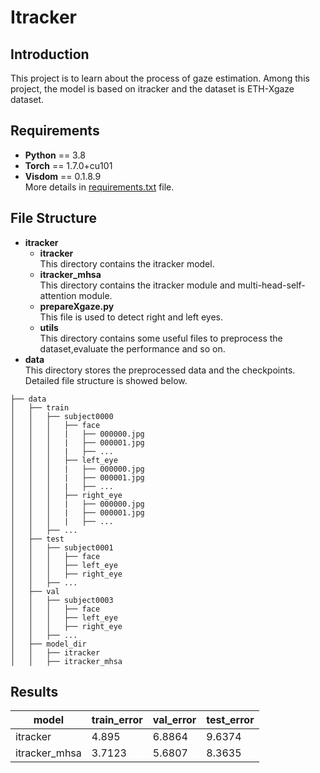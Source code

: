 # Itracker
## Introduction
This project is to learn about the process of gaze estimation. Among this project, the model is based on itracker and the dataset is ETH-Xgaze dataset.
## Requirements
* **Python** == 3.8
* **Torch** == 1.7.0+cu101
* **Visdom** == 0.1.8.9   
More details in [requirements.txt](itracker/requirements.txt) file.
## File Structure
* **itracker** 
    * **itracker**   
    This directory contains the itracker model.
    * **itracker_mhsa**  
    This directory contains the itracker module and multi-head-self-attention module.
    * **prepareXgaze.py**   
    This file is used to detect right and left eyes.
    * **utils**  
    This directory contains some useful files to preprocess the dataset,evaluate the performance and so on.
* **data**  
This directory stores the preprocessed data and the checkpoints. Detailed file structure is showed below.
```
├── data			
│   ├── train
│   │   ├── subject0000
│   │   │   ├── face
│   │   │   |   ├── 000000.jpg
│   │   │   |   ├── 000001.jpg
│   │   │   |   ├── ...  
│   │   │   ├── left_eye
│   │   │   |   ├── 000000.jpg
│   │   │   |   ├── 000001.jpg
│   │   │   |   ├── ... 
│   │   │   ├── right_eye
│   │   │   |   ├── 000000.jpg
│   │   │   |   ├── 000001.jpg
│   │   │   |   ├── ... 
│   │   ├── ...
│   ├── test
│   │   ├── subject0001
│   │   │   ├── face 
│   │   │   ├── left_eye
│   │   │   ├── right_eye
│   │   ├── ...
│   ├── val
│   │   ├── subject0003
│   │   │   ├── face 
│   │   │   ├── left_eye
│   │   │   ├── right_eye
│   │   ├── ...
│   ├── model_dir
│   │   ├── itracker
│   │   ├── itracker_mhsa
```
## Results
 model  | train_error  | val_error  | test_error
 ---- | ----- | ------ | ------  
 itracker  | 4.895 | 6.8864 | 9.6374 
 itracker_mhsa  | 3.7123 | 5.6807 | 8.3635  
